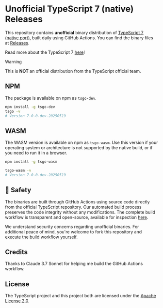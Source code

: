 # Unofficial TypeScript 7 (native) Releases

This repository contains **unofficial** binary distribution of [TypeScript 7 (native port)](https://github.com/microsoft/typescript-go),
built daily using GitHub Actions.
You can find the binary files at [Releases](https://github.com/sxzz/tsgo-releases/releases).

Read more about the TypeScript 7 [here](https://devblogs.microsoft.com/typescript/typescript-native-port/)!

> [!WARNING]
> This is **NOT** an official distribution from the TypeScript official team.

## NPM

The package is available on npm as `tsgo-dev`.

```bash
npm install -g tsgo-dev
tsgo -v
# Version 7.0.0-dev.20250519
```

## WASM

The WASM version is available on npm as `tsgo-wasm`. Use this version if your operating system or architecture is not supported by the native build, or if you need to run it in a browser.

```bash
npm install -g tsgo-wasm

tsgo-wasm -v
# Version 7.0.0-dev.20250519
```

## 🧯 Safety

The binaries are built through GitHub Actions using source code directly from the official TypeScript repository.
Our automated build process preserves the code integrity without any modifications.
The complete build workflow is transparent and open-source, available for inspection [here](./.github/workflows/release.yml).

We understand security concerns regarding unofficial binaries.
For additional peace of mind, you're welcome to fork this repository and execute the build workflow yourself.

## Credits

Thanks to Claude 3.7 Sonnet for helping me build the GitHub Actions workflow.

## License

The TypeScript project and this project both are licensed under the [Apache License 2.0](./LICENSE).
